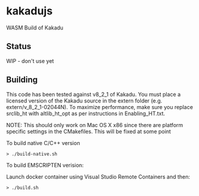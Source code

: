 # kakadujs
WASM Build of Kakadu

## Status

WIP - don't use yet

## Building

This code has been tested against v8_2_1 of Kakadu.  You must place a licensed version of the Kakadu source in the extern folder (e.g. extern/v_8_2_1-02044N).
To maximize performance, make sure you replace srclib_ht with altlib_ht_opt as per instructions in Enabling_HT.txt.

NOTE: This should only work on Mac OS X x86 since there are platform specific settings in the CMakefiles.  This will be fixed at some point

To build native C/C++ version
```
> ./build-native.sh
```

To build EMSCRIPTEN verision:

Launch docker container using Visual Studio Remote Containers and then:

```
> ./build.sh
```
